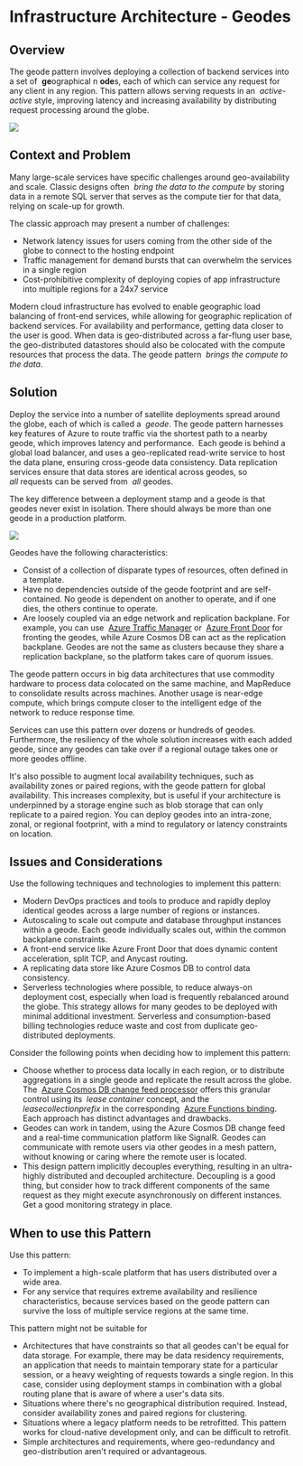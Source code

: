 [comment]: [Architecture](ReadMe.MD)


Infrastructure Architecture - Geodes
==================================
 
Overview
--------

The geode pattern involves deploying a collection of backend services into a set of  **ge**ographical n **ode**s, each of which can service any request for any client in any region. This pattern allows serving requests in an  *active-active* style, improving latency and increasing availability by distributing request processing around the globe.

![](attachments/463533357/463533355.jpg)

Context and Problem
-------------------

Many large-scale services have specific challenges around geo-availability and scale. Classic designs often  *bring the data to the compute* by storing data in a remote SQL server that serves as the compute tier for that data, relying on scale-up for growth.

The classic approach may present a number of challenges:

-   Network latency issues for users coming from the other side of the globe to connect to the hosting endpoint
-   Traffic management for demand bursts that can overwhelm the services in a single region
-   Cost-prohibitive complexity of deploying copies of app infrastructure into multiple regions for a 24x7 service

Modern cloud infrastructure has evolved to enable geographic load balancing of front-end services, while allowing for geographic replication of backend services. For availability and performance, getting data closer to the user is good. When data is geo-distributed across a far-flung user base, the geo-distributed datastores should also be colocated with the compute resources that process the data. The geode pattern  *brings the compute to the data*.

Solution
--------

Deploy the service into a number of satellite deployments spread around the globe, each of which is called a  *geode*. The geode pattern harnesses key features of Azure to route traffic via the shortest path to a nearby geode, which improves latency and performance.  Each geode is behind a global load balancer, and uses a geo-replicated read-write service to host the data plane, ensuring cross-geode data consistency. Data replication services ensure that data stores are identical across geodes, so  *all* requests can be served from  *all* geodes.

The key difference between a deployment stamp and a geode is that geodes never exist in isolation. There should always be more than one geode in a production platform.

![](attachments/463533357/463533356.png)

Geodes have the following characteristics:

-   Consist of a collection of disparate types of resources, often defined in a template.
-   Have no dependencies outside of the geode footprint and are self-contained. No geode is dependent on another to operate, and if one dies, the others continue to operate.
-   Are loosely coupled via an edge network and replication backplane.
    For example, you can use  [Azure Traffic Manager](https://docs.microsoft.com/en-us/azure/traffic-manager/traffic-manager-overview) or  [Azure Front Door](https://docs.microsoft.com/en-us/azure/frontdoor/front-door-overview) for fronting the geodes, while Azure Cosmos DB can act as the replication backplane. Geodes are not the same as clusters because they share a replication backplane, so the platform takes care of quorum issues.

The geode pattern occurs in big data architectures that use commodity hardware to process data colocated on the same machine, and MapReduce to consolidate results across machines. Another usage is near-edge compute, which brings compute closer to the intelligent edge of the network to reduce response time.

Services can use this pattern over dozens or hundreds of geodes. Furthermore, the resiliency of the whole solution increases with each added geode, since any geodes can take over if a regional outage takes one or more geodes offline.

It\'s also possible to augment local availability techniques, such as availability zones or paired regions, with the geode pattern for global availability. This increases complexity, but is useful if your architecture is underpinned by a storage engine such as blob storage that can only replicate to a paired region. You can deploy geodes into an intra-zone, zonal, or regional footprint, with a mind to regulatory or latency constraints on location.

Issues and Considerations
-------------------------

Use the following techniques and technologies to implement this pattern:

-   Modern DevOps practices and tools to produce and rapidly deploy identical geodes across a large number of regions or instances.
-   Autoscaling to scale out compute and database throughput instances within a geode. Each geode individually scales out, within the common backplane constraints.
-   A front-end service like Azure Front Door that does dynamic content acceleration, split TCP, and Anycast routing.
-   A replicating data store like Azure Cosmos DB to control data consistency.
-   Serverless technologies where possible, to reduce always-on deployment cost, especially when load is frequently rebalanced around the globe. This strategy allows for many geodes to be deployed with minimal additional investment. Serverless and consumption-based billing technologies reduce waste and cost from duplicate geo-distributed deployments.

Consider the following points when deciding how to implement this pattern:

-   Choose whether to process data locally in each region, or to distribute aggregations in a single geode and replicate the result across the globe. The  [Azure Cosmos DB change feed processor](https://docs.microsoft.com/en-us/azure/cosmos-db/change-feed-processor) offers this granular control using its  *lease container* concept, and the  *leasecollectionprefix* in the corresponding  [Azure Functions binding](https://docs.microsoft.com/en-us/azure/cosmos-db/change-feed-functions). Each approach has distinct advantages and drawbacks.
-   Geodes can work in tandem, using the Azure Cosmos DB change feed and a real-time communication platform like SignalR. Geodes can communicate with remote users via other geodes in a mesh pattern, without knowing or caring where the remote user is located.
-   This design pattern implicitly decouples everything, resulting in an ultra-highly distributed and decoupled architecture. Decoupling is a good thing, but consider how to track different components of the same request as they might execute asynchronously on different instances. Get a good monitoring strategy in place.

When to use this Pattern
------------------------

Use this pattern:

-   To implement a high-scale platform that has users distributed over a wide area.
-   For any service that requires extreme availability and resilience characteristics, because services based on the geode pattern can survive the loss of multiple service regions at the same time.

This pattern might not be suitable for

-   Architectures that have constraints so that all geodes can\'t be equal for data storage. For example, there may be data residency requirements, an application that needs to maintain temporary state for a particular session, or a heavy weighting of requests towards a single region. In this case, consider using deployment stamps in combination with a global routing plane that is aware of where a user's data sits.
-   Situations where there\'s no geographical distribution required. Instead, consider availability zones and paired regions for clustering.
-   Situations where a legacy platform needs to be retrofitted. This pattern works for cloud-native development only, and can be difficult to retrofit.
-   Simple architectures and requirements, where geo-redundancy and geo-distribution aren\'t required or advantageous.
